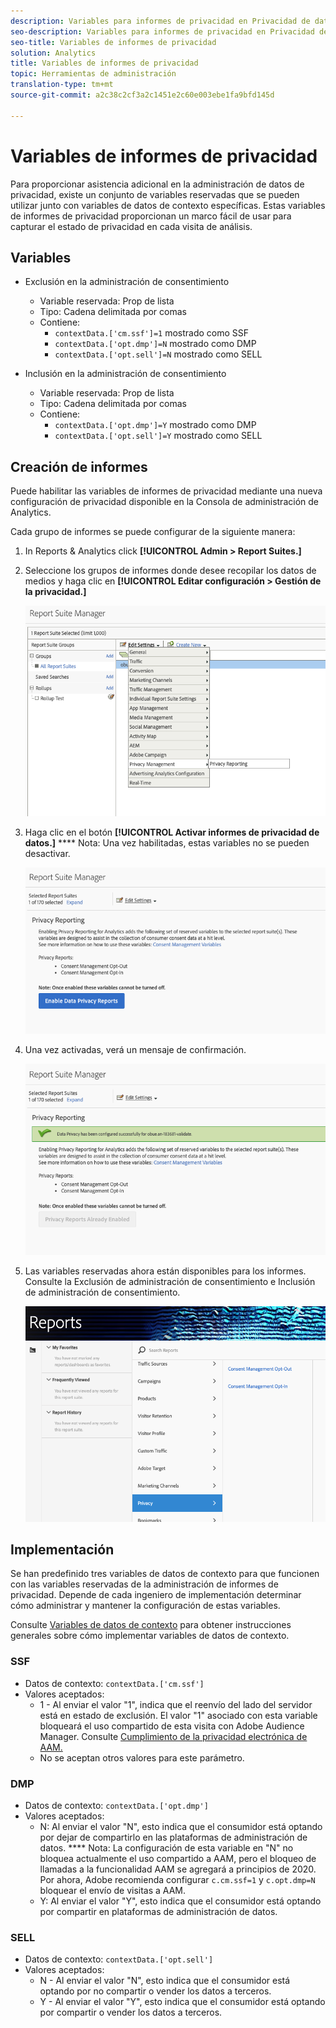 ```yaml
---
description: Variables para informes de privacidad en Privacidad de datos.
seo-description: Variables para informes de privacidad en Privacidad de datos.
seo-title: Variables de informes de privacidad
solution: Analytics
title: Variables de informes de privacidad
topic: Herramientas de administración
translation-type: tm+mt
source-git-commit: a2c38c2cf3a2c1451e2c60e003ebe1fa9bfd145d

---
```



# Variables de informes de privacidad

Para proporcionar asistencia adicional en la administración de datos de privacidad, existe un conjunto de variables reservadas que se pueden utilizar junto con variables de datos de contexto específicas. 
Estas variables de informes de privacidad proporcionan un marco fácil de usar para capturar el estado de privacidad en cada visita de análisis.

## Variables

* Exclusión en la administración de consentimiento
   * Variable reservada: Prop de lista
   * Tipo: Cadena delimitada por comas
   * Contiene:
      * `contextData.['cm.ssf']=1` mostrado como SSF
      * `contextData.['opt.dmp']=N` mostrado como DMP
      * `contextData.['opt.sell']=N` mostrado como SELL

* Inclusión en la administración de consentimiento
   * Variable reservada: Prop de lista
   * Tipo: Cadena delimitada por comas
   * Contiene:
      * `contextData.['opt.dmp']=Y` mostrado como DMP
      * `contextData.['opt.sell']=Y` mostrado como SELL

## Creación de informes

Puede habilitar las variables de informes de privacidad mediante una nueva configuración de privacidad disponible en la Consola de administración de Analytics.

Cada grupo de informes se puede configurar de la siguiente manera:
1. In Reports &amp; Analytics click **[!UICONTROL Admin &gt; Report Suites.]**
1. Seleccione los grupos de informes donde desee recopilar los datos de medios y haga clic en **[!UICONTROL Editar configuración &gt; Gestión de la privacidad.]**

   ![](assets/rsm-privacy-select.png)

1. Haga clic en el botón **[!UICONTROL Activar informes de privacidad de datos.]** **** Nota: Una vez habilitadas, estas variables no se pueden desactivar.

   ![](assets/rsm-privacy-enable.png)

1. Una vez activadas, verá un mensaje de confirmación.

   ![](assets/rsm-privacy-config.png)

1. Las variables reservadas ahora están disponibles para los informes.  Consulte la Exclusión de administración de consentimiento e Inclusión de administración de consentimiento.

   ![](assets/rsm-privacy-reports.png)

## Implementación

Se han predefinido tres variables de datos de contexto para que funcionen con las variables reservadas de la administración de informes de privacidad.  Depende de cada ingeniero de implementación determinar cómo administrar y mantener la configuración de estas variables.

Consulte [Variables de datos de contexto](https://docs.adobe.com/help/en/analytics/implementation/javascript-implementation/variables-analytics-reporting/context-data-variables.html) para obtener instrucciones generales sobre cómo implementar variables de datos de contexto.

### SSF

* Datos de contexto: `contextData.['cm.ssf']`
* Valores aceptados:
   * 1 - Al enviar el valor "1", indica que el reenvío del lado del servidor está en estado de exclusión. El valor "1" asociado con esta variable bloqueará el uso compartido de esta visita con Adobe Audience Manager. Consulte [Cumplimiento de la privacidad electrónica de AAM.](https://docs.adobe.com/help/en/analytics/integration/audience-analytics/audience-analytics-workflow/ssf-gdpr.html)
   * No se aceptan otros valores para este parámetro.

### DMP

* Datos de contexto: `contextData.['opt.dmp']`
* Valores aceptados:
   * N: Al enviar el valor "N", esto indica que el consumidor está optando por dejar de compartirlo en las plataformas de administración de datos. **** Nota: La configuración de esta variable en "N" no bloquea actualmente el uso compartido a AAM, pero el bloqueo de llamadas a la funcionalidad AAM se agregará a principios de 2020. Por ahora, Adobe recomienda configurar `c.cm.ssf=1` y `c.opt.dmp=N` bloquear el envío de visitas a AAM.
   * Y: Al enviar el valor "Y", esto indica que el consumidor está optando por compartir en plataformas de administración de datos.

### SELL

* Datos de contexto: `contextData.['opt.sell']`
* Valores aceptados:
   * N - Al enviar el valor "N", esto indica que el consumidor está optando por no compartir o vender los datos a terceros.
   * Y - Al enviar el valor "Y", esto indica que el consumidor está optando por compartir o vender los datos a terceros.
